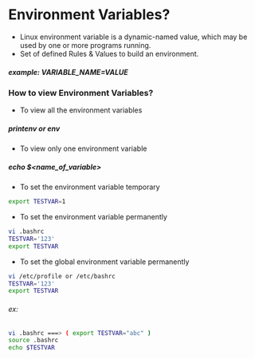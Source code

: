 # Environment Variables?

* Linux environment variable is a dynamic-named value, which may be used by one or more programs running.
* Set of defined Rules & Values to build an environment.
##### example: VARIABLE_NAME=VALUE

### How to view Environment Variables?
* To view all the environment variables 
##### printenv or env
* To view only one environment variable
##### echo $<name_of_variable>


* To set the environment variable temporary
```bash
export TESTVAR=1
```
* To set the environment variable permanently 
```bash
vi .bashrc
TESTVAR='123'
export TESTVAR  
```
* To set the global environment variable  permanently 
```bash
vi /etc/profile or /etc/bashrc
TESTVAR='123'
export TESTVAR
```
###### ex:
```bash
vi .bashrc ===> ( export TESTVAR="abc" )
source .bashrc
echo $TESTVAR
```
